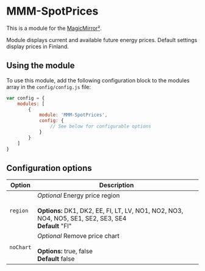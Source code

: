 # MMM-SpotPrices

This is a module for the [MagicMirror²](https://github.com/MichMich/MagicMirror/).

Module displays current and available future energy prices.
Default settings display prices in Finland.

## Using the module

To use this module, add the following configuration block to the modules array in the `config/config.js` file:
```js
var config = {
    modules: [
        {
            module: 'MMM-SpotPrices',
            config: {
                // See below for configurable options
            }
        }
    ]
}
```

## Configuration options

| Option           | Description
|----------------- |-----------
| `region`         | *Optional*  Energy price region <br><br>**Options:** DK1, DK2, EE, FI, LT, LV, NO1, NO2, NO3, NO4, NO5, SE1, SE2, SE3, SE4 <br>**Default** "FI"
| `noChart`        | *Optional*  Remove price chart <br><br>**Options:** true, false <br>**Default** false
